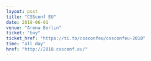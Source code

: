 ```yaml
---
layout: post
title: "CSSconf EU"
date: 2018-06-01
venue: "Arena Berlin"
ticket: "buy"
ticket_href: "https://ti.to/cssconfeu/cssconfeu-2018"
time: "all day"
href: "http://2018.cssconf.eu/"
---
```

